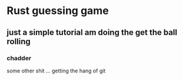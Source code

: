 # Rust guessing game

## just a simple tutorial am doing the get the ball rolling


### chadder
some other shit ... getting the hang of git
